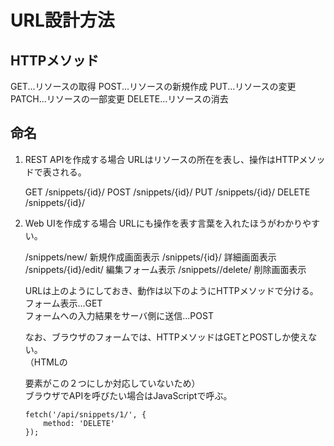# URL設計方法
## HTTPメソッド
GET...リソースの取得
POST...リソースの新規作成
PUT...リソースの変更  
PATCH...リソースの一部変更
DELETE...リソースの消去

## 命名
1. REST APIを作成する場合
    URLはリソースの所在を表し、操作はHTTPメソッドで表される。

    GET /snippets/{id}/
    POST /snippets/{id}/
    PUT /snippets/{id}/
    DELETE /snippets/{id}/

2. Web UIを作成する場合
    URLにも操作を表す言葉を入れたほうがわかりやすい。

    /snippets/new/ 新規作成画面表示
    /snippets/{id}/ 詳細画面表示
    /snippets/{id}/edit/ 編集フォーム表示
    /snippets/<id>/delete/ 削除画面表示

    URLは上のようにしておき、動作は以下のようにHTTPメソッドで分ける。
    フォーム表示...GET  
    フォームへの入力結果をサーバ側に送信...POST

    なお、ブラウザのフォームでは、HTTPメソッドはGETとPOSTしか使えない。  
    （HTMLの<form>要素がこの２つにしか対応していないため）  
    ブラウザでAPIを呼びたい場合はJavaScriptで呼ぶ。
    ```
    fetch('/api/snippets/1/', {
        method: 'DELETE'
    });
    ```
